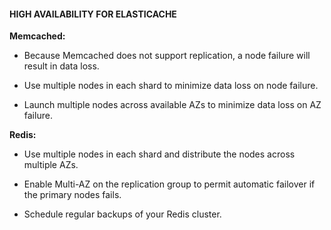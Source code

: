 #### HIGH AVAILABILITY FOR ELASTICACHE

**Memcached:**

- Because Memcached does not support replication, a node failure will result in
  data loss.

- Use multiple nodes in each shard to minimize data loss on node failure.

- Launch multiple nodes across available AZs to minimize data loss on AZ
  failure.

**Redis:**

- Use multiple nodes in each shard and distribute the nodes across multiple AZs.

- Enable Multi-AZ on the replication group to permit automatic failover if the
  primary nodes fails.

- Schedule regular backups of your Redis cluster.

